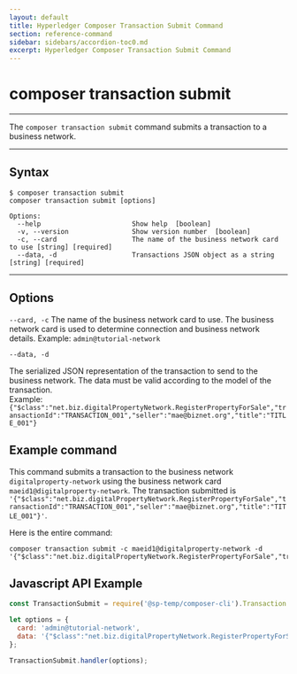 ```yaml
---
layout: default
title: Hyperledger Composer Transaction Submit Command
section: reference-command
sidebar: sidebars/accordion-toc0.md
excerpt: Hyperledger Composer Transaction Submit Command
---
```


# composer transaction submit

---

The `composer transaction submit` command submits a transaction to a business network.

---

## Syntax

```
$ composer transaction submit
composer transaction submit [options]

Options:
  --help                       Show help  [boolean]
  -v, --version                Show version number  [boolean]
  -c, --card                   The name of the business network card to use [string] [required]
  --data, -d                   Transactions JSON object as a string  [string] [required]
```
---
## Options

`--card, -c`
The name of the business network card to use. The business network card is used to determine connection and business network details.
Example: `admin@tutorial-network`

`--data, -d`

The serialized JSON representation of the transaction to send to the business network. The data must be valid according to the model of the transaction.  
Example: `{"$class":"net.biz.digitalPropertyNetwork.RegisterPropertyForSale","transactionId":"TRANSACTION_001","seller":"mae@biznet.org","title":"TITLE_001"}`

## Example command

This command submits a transaction to the business network `digitalproperty-network` using the business network card `maeid1@digitalproperty-network`. The transaction submitted is `'{"$class":"net.biz.digitalPropertyNetwork.RegisterPropertyForSale","transactionId":"TRANSACTION_001","seller":"mae@biznet.org","title":"TITLE_001"}'`.

Here is the entire command:

```
composer transaction submit -c maeid1@digitalproperty-network -d '{"$class":"net.biz.digitalPropertyNetwork.RegisterPropertyForSale","transactionId":"TRANSACTION_001","seller":"mae@biznet.org","title":"TITLE_001"}'
```

## Javascript API Example

``` javascript
const TransactionSubmit = require('@sp-temp/composer-cli').Transaction.Submit;

let options = {
  card: 'admin@tutorial-network',
  data: '{"$class":"net.biz.digitalPropertyNetwork.RegisterPropertyForSale","transactionId":"TRANSACTION_001","seller":"mae@biznet.org","title":"TITLE_001"}'
};

TransactionSubmit.handler(options);
```
